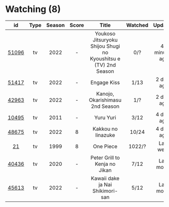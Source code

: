 # Watching (8)

|                      id                      | Type | Season | Score |                              Title                              | Watched |     Updated    | Start Date |
| :------------------------------------------: | :--: | :----: | :---: | :-------------------------------------------------------------: | :-----: | :------------: | :--------: |
| [51096](https://myanimelist.net/anime/51096) |  tv  |  2022  |   -   | Youkoso Jitsuryoku Shijou Shugi no Kyoushitsu e (TV) 2nd Season |   0/?   | 41 minutes ago | 07/05/2022 |
| [51417](https://myanimelist.net/anime/51417) |  tv  |  2022  |   -   |                           Engage Kiss                           |   1/13  |   2 days ago   | 07/03/2022 |
| [42963](https://myanimelist.net/anime/42963) |  tv  |  2022  |   -   |                 Kanojo, Okarishimasu 2nd Season                 |   1/?   |   2 days ago   | 07/02/2022 |
| [10495](https://myanimelist.net/anime/10495) |  tv  |  2011  |   -   |                            Yuru Yuri                            |   3/12  |   4 days ago   | 06/30/2022 |
| [48675](https://myanimelist.net/anime/48675) |  tv  |  2022  |   8   |                        Kakkou no Iinazuke                       |  10/24  |   4 days ago   | 04/25/2022 |
|    [21](https://myanimelist.net/anime/21)    |  tv  |  1999  |   8   |                            One Piece                            |  1022/? |    Last week   | 01/01/2014 |
| [40436](https://myanimelist.net/anime/40436) |  tv  |  2020  |   -   |                  Peter Grill to Kenja no Jikan                  |   7/12  |   Last month   | 05/13/2022 |
| [45613](https://myanimelist.net/anime/45613) |  tv  |  2022  |   -   |                 Kawaii dake ja Nai Shikimori-san                |   5/12  |   Last month   | 04/10/2022 |